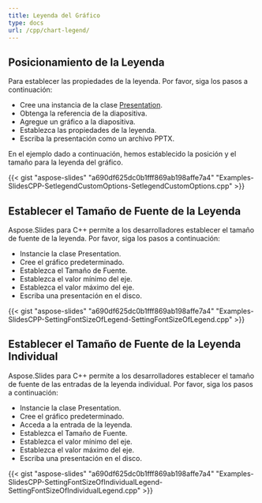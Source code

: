 ```yaml
---
title: Leyenda del Gráfico
type: docs
url: /cpp/chart-legend/
---
```


## **Posicionamiento de la Leyenda**
Para establecer las propiedades de la leyenda. Por favor, siga los pasos a continuación:

- Cree una instancia de la clase [Presentation](https://reference.aspose.com/slides/net/aspose.slides/presentation).
- Obtenga la referencia de la diapositiva.
- Agregue un gráfico a la diapositiva.
- Establezca las propiedades de la leyenda.
- Escriba la presentación como un archivo PPTX.

En el ejemplo dado a continuación, hemos establecido la posición y el tamaño para la leyenda del gráfico.

{{< gist "aspose-slides" "a690df625dc0b1fff869ab198affe7a4" "Examples-SlidesCPP-SetlegendCustomOptions-SetlegendCustomOptions.cpp" >}}


## **Establecer el Tamaño de Fuente de la Leyenda**
Aspose.Slides para C++ permite a los desarrolladores establecer el tamaño de fuente de la leyenda. Por favor, siga los pasos a continuación: 

- Instancie la clase Presentation.
- Cree el gráfico predeterminado.
- Establezca el Tamaño de Fuente.
- Establezca el valor mínimo del eje.
- Establezca el valor máximo del eje.
- Escriba una presentación en el disco.

{{< gist "aspose-slides" "a690df625dc0b1fff869ab198affe7a4" "Examples-SlidesCPP-SettingFontSizeOfLegend-SettingFontSizeOfLegend.cpp" >}}




## **Establecer el Tamaño de Fuente de la Leyenda Individual**
Aspose.Slides para C++ permite a los desarrolladores establecer el tamaño de fuente de las entradas de la leyenda individual. Por favor, siga los pasos a continuación: 

- Instancie la clase Presentation.
- Cree el gráfico predeterminado.
- Acceda a la entrada de la leyenda.
- Establezca el Tamaño de Fuente.
- Establezca el valor mínimo del eje.
- Establezca el valor máximo del eje.
- Escriba una presentación en el disco.

{{< gist "aspose-slides" "a690df625dc0b1fff869ab198affe7a4" "Examples-SlidesCPP-SettingFontSizeOfIndividualLegend-SettingFontSizeOfIndividualLegend.cpp" >}}